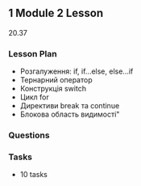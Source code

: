 ## 1 Module 2 Lesson

20.37

### Lesson Plan

- Розгалуження: if, if...else, else...if
- Тернарний оператор
- Конструкція switch
- Цикл for
- Директиви break та continue
- Блокова область видимості"

### Questions

### Tasks

- 10 tasks
